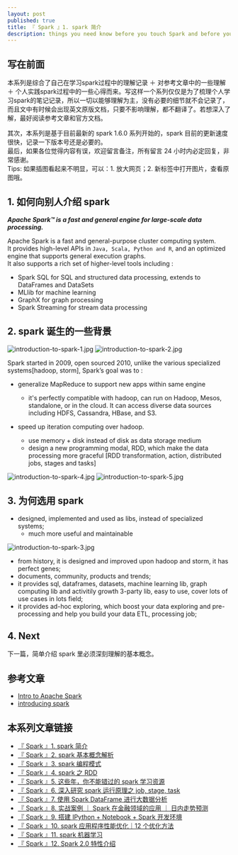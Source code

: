 ```yaml
---
layout: post
published: true
title: 『 Spark 』1. spark 简介
description: things you need know before you touch Spark and before you decide to use spark in your next project.
---
```



## 写在前面

本系列是综合了自己在学习spark过程中的理解记录 ＋ 对参考文章中的一些理解 ＋ 个人实践spark过程中的一些心得而来。写这样一个系列仅仅是为了梳理个人学习spark的笔记记录，所以一切以能够理解为主，没有必要的细节就不会记录了，而且文中有时候会出现英文原版文档，只要不影响理解，都不翻译了。若想深入了解，最好阅读参考文章和官方文档。

其次，本系列是基于目前最新的 spark 1.6.0 系列开始的，spark 目前的更新速度很快，记录一下版本号还是必要的。   
最后，如果各位觉得内容有误，欢迎留言备注，所有留言 24 小时内必定回复，非常感谢。     
Tips: 如果插图看起来不明显，可以：1. 放大网页；2. 新标签中打开图片，查看原图哦。

## 1. 如何向别人介绍 spark

***Apache Spark™ is a fast and general engine for large-scale data processing.***

Apache Spark is a fast and general-purpose cluster computing system.    
It provides high-level APIs in `Java, Scala, Python and R`, and an optimized engine that supports general execution graphs.    
It also supports a rich set of higher-level tools including :    

- Spark SQL for SQL and structured data processing, extends to DataFrames and DataSets    
- MLlib for machine learning    
- GraphX for graph processing    
- Spark Streaming for stream data processing    

## 2. spark 诞生的一些背景

![introduction-to-spark-1.jpg](../images/introduction-to-spark-1.jpg)
![introduction-to-spark-2.jpg](../images/introduction-to-spark-2.jpg)

Spark started in 2009, open sourced 2010, unlike the various specialized systems[hadoop, storm], Spark’s goal was to : 

- generalize MapReduce to support new apps within same engine
    + it's perfectly compatible with hadoop, can run on Hadoop, Mesos, standalone, or in the cloud. It can access diverse data sources including HDFS, Cassandra, HBase, and S3.

- speed up iteration computing over hadoop.
    + use memory + disk instead of disk as data storage medium
    + design a new programming modal, RDD, which make the data processing more graceful [RDD transformation, action, distributed jobs, stages and tasks]

![introduction-to-spark-4.jpg](../images/introduction-to-spark-4.jpg)
![introduction-to-spark-5.jpg](../images/introduction-to-spark-5.jpg)


## 3. 为何选用 spark


- designed, implemented and used as libs, instead of specialized systems;
    + much more useful and maintainable

![introduction-to-spark-3.jpg](../images/introduction-to-spark-3.jpg)

- from history, it is designed and improved upon hadoop and storm, it has perfect genes;
- documents, community, products and trends;
- it provides sql, dataframes, datasets, machine learning lib, graph computing lib and activitily growth 3-party lib, easy to use, cover lots of use cases in lots field;
- it provides ad-hoc exploring, which boost your data exploring and pre-processing and help you build your data ETL, processing job;

## 4. Next

下一篇，简单介绍 spark 里必须深刻理解的基本概念。

## 参考文章

- [Intro to Apache Spark](http://stanford.edu/~rezab/sparkclass/slides/itas_workshop.pdf)
- [introducing spark](http://litaotao.github.io/files/introduing_spark.pdf)

## 本系列文章链接

- [『 Spark 』1. spark 简介 ](http://litaotao.github.io/introduction-to-spark?s=inner)
- [『 Spark 』2. spark 基本概念解析 ](http://litaotao.github.io/spark-questions-concepts?s=inner)
- [『 Spark 』3. spark 编程模式 ](http://litaotao.github.io/spark-programming-model?s=inner)
- [『 Spark 』4. spark 之 RDD ](http://litaotao.github.io/spark-what-is-rdd?s=inner)
- [『 Spark 』5. 这些年，你不能错过的 spark 学习资源 ](http://litaotao.github.io/spark-resouces-blogs-paper?s=inner)
- [『 Spark 』6. 深入研究 spark 运行原理之 job, stage, task](http://litaotao.github.io/deep-into-spark-exection-model?s=inner)
- [『 Spark 』7. 使用 Spark DataFrame 进行大数据分析](http://litaotao.github.io/spark-dataframe-introduction?s=inner)
- [『 Spark 』8. 实战案例 ｜ Spark 在金融领域的应用 ｜ 日内走势预测](http://litaotao.github.io/spark-in-finance-and-investing?s=inner)
- [『 Spark 』9. 搭建 IPython + Notebook + Spark 开发环境](http://litaotao.github.io/ipython-notebook-spark?s=inner)
- [『 Spark 』10. spark 应用程序性能优化｜12 个优化方法](http://litaotao.github.io/boost-spark-application-performance?s=inner)
- [『 Spark 』11. spark 机器学习](http://litaotao.github.io/spark-mlib-machine-learning?s=inner)
- [『 Spark 』12. Spark 2.0 特性介绍](http://litaotao.github.io/spark-2.0-faster-easier-smarter?s=inner)